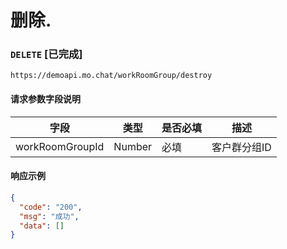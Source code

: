 # 删除.
### `DELETE`  [已完成]
```
https://demoapi.mo.chat/workRoomGroup/destroy
```

#### 请求参数字段说明

| 字段  | 类型 | 是否必填 | 描述|
| ------------- | ------------- | ------------------ | ------------------ |
| workRoomGroupId  | Number  | 必填 | 客户群分组ID |


#### 响应示例

```json
{
  "code": "200",
  "msg": "成功",
  "data": []
}
```